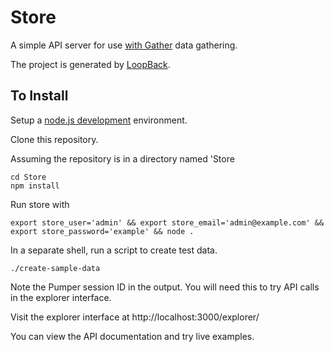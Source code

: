 # Store

A simple API server for use [with Gather](https://bitbucket.org/Procrastes/gather) data gathering.

The project is generated by [LoopBack](http://loopback.io).

## To Install

Setup a [node.js development](https://nodejs.org/en/) environment.

Clone this repository.

Assuming the repository is in a directory named 'Store

```
cd Store
npm install
```

Run store with

```
export store_user='admin' && export store_email='admin@example.com' && export store_password='example' && node .
```

In a separate shell, run a script to create test data.

```
./create-sample-data
```

Note the Pumper session ID in the output. You will need this to try API calls in the explorer interface.

Visit the explorer interface at http://localhost:3000/explorer/

You can view the API documentation and try live examples.

